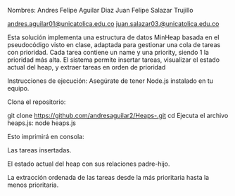 

Nombres:
Andres Felipe Aguilar Diaz
Juan Felipe Salazar Trujillo

andres.aguilar01@unicatolica.edu.co
juan.salazar03.@unicatolica.edu.co

Esta solución implementa una estructura de datos MinHeap basada en el pseudocódigo visto en clase, adaptada para gestionar una cola de tareas con prioridad. Cada tarea contiene un name y una priority, siendo 1 la prioridad más alta. El sistema permite insertar tareas, visualizar el estado actual del heap, y extraer tareas en orden de prioridad

Instrucciones de ejecución:
Asegúrate de tener Node.js instalado en tu equipo.

Clona el repositorio:

git clone https://github.com/andresaguilar2/Heaps-.git
cd <repositorio>
Ejecuta el archivo heaps.js:
node heaps.js

Esto imprimirá en consola:

Las tareas insertadas.

El estado actual del heap con sus relaciones padre-hijo.

La extracción ordenada de las tareas desde la más prioritaria hasta la menos prioritaria.
